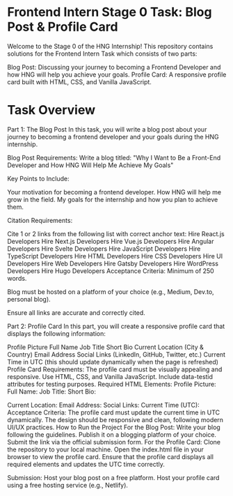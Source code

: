 # Frontend Intern Stage 0 Task: Blog Post & Profile Card
Welcome to the Stage 0 of the HNG Internship! This repository contains solutions for the Frontend Intern Task which consists of two parts:

Blog Post: Discussing your journey to becoming a Frontend Developer and how HNG will help you achieve your goals.
Profile Card: A responsive profile card built with HTML, CSS, and Vanilla JavaScript.


# Task Overview

Part 1: The Blog Post
In this task, you will write a blog post about your journey to becoming a frontend developer and your goals during the HNG internship.

Blog Post Requirements:
Write a blog titled:
"Why I Want to Be a Front-End Developer and How HNG Will Help Me Achieve My Goals"

Key Points to Include:

Your motivation for becoming a frontend developer.
How HNG will help me grow in the field.
My goals for the internship and how you plan to achieve them.

Citation Requirements:

Cite 1 or 2 links from the following list with correct anchor text:
Hire React.js Developers
Hire Next.js Developers
Hire Vue.js Developers
Hire Angular Developers
Hire Svelte Developers
Hire JavaScript Developers
Hire TypeScript Developers
Hire HTML Developers
Hire CSS Developers
Hire UI Developers
Hire Web Developers
Hire Gatsby Developers
Hire WordPress Developers
Hire Hugo Developers
Acceptance Criteria:
Minimum of 250 words.

Blog must be hosted on a platform of your choice (e.g., Medium, Dev.to, personal blog).

Ensure all links are accurate and correctly cited.

Part 2: Profile Card
In this part, you will create a responsive profile card that displays the following information:

Profile Picture
Full Name
Job Title
Short Bio
Current Location (City & Country)
Email Address
Social Links (LinkedIn, GitHub, Twitter, etc.)
Current Time in UTC (this should update dynamically when the page is refreshed)
Profile Card Requirements:
The profile card must be visually appealing and responsive.
Use HTML, CSS, and Vanilla JavaScript.
Include data-testid attributes for testing purposes.
Required HTML Elements:
Profile Picture: <img data-testid="profilePicture">
Full Name: <span data-testid="fullName">
Job Title: <span data-testid="jobTitle">
Short Bio: <p data-testid="shortBio">
Current Location: <span data-testid="currentLocation">
Email Address: <span data-testid="emailAddress">
Social Links: <a data-testid="socialLinks">
Current Time (UTC): <span data-testid="currentTimeUTC">
Acceptance Criteria:
The profile card must update the current time in UTC dynamically.
The design should be responsive and clean, following modern UI/UX practices.
How to Run the Project
For the Blog Post:
Write your blog following the guidelines.
Publish it on a blogging platform of your choice.
Submit the link via the official submission form.
For the Profile Card:
Clone the repository to your local machine.
Open the index.html file in your browser to view the profile card.
Ensure that the profile card displays all required elements and updates the UTC time correctly.

Submission:
Host your blog post on a free platform.
Host your profile card using a free hosting service (e.g., Netlify).

